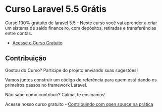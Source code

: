 # Curso Laravel 5.5 Grátis

Curso 100% gratuito de laravel 5.5 - Neste curso você vai aprender a criar um sistema de saldo financeiro, com depósitos, retiradas e transferências entre contas.

- [Acesse o Curso Gratuito](https://academy.especializati.com.br/curso/laravel-55-gratuito)

## Contribuição

Gostou do Curso? Participe do projeto enviando suas sugestões!

Vamos juntos construir um código de referência para quem está dando os primeiros passos no framework Laravel.

Não sabe como contribuir? Calma, te ensinamos!

Acesse nosso curso gratuito - [Contribuindo com open source na prática](https://academy.especializati.com.br/curso/contribuindo-open-source)
